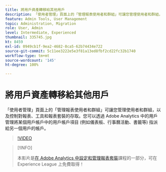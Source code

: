 ```yaml
---
title: 將用戶資產轉移給其他用戶
description: 「使用者管理」頁面上的「管理報表使用者和群組」可讓您管理使用者和群組，以及控制對報表、工具和報表套裝的存取。您可以透過 Adobe Analytics 中的用戶管理將某個用戶帳戶中的用戶帳戶項目 (例如儀表板、行事曆活動、書籤等) 指派給另一個用戶的帳戶。
feature: Admin Tools, User Management
topic: Administration, Migration
role: User, Admin
level: Intermediate, Experienced
thumbnail: 335745.jpg
kt: 8459
exl-id: 0949cb1f-9ea2-4682-8ca5-62b74434e722
source-git-commit: 5c11ee3222e5e3f81a13ed8fbf2cd22fc32b1740
workflow-type: tm+mt
source-wordcount: '145'
ht-degree: 100%

---
```


# 將用戶資產轉移給其他用戶

「使用者管理」頁面上的「管理報表使用者和群組」可讓您管理使用者和群組，以及控制對報表、工具和報表套裝的存取。您可以透過 Adobe Analytics 中的用戶管理將某個用戶帳戶中的用戶帳戶項目 (例如儀表板、行事曆活動、書籤等) 指派給另一個用戶的帳戶。

>[!VIDEO](https://video.tv.adobe.com/v/335745/?quality=12&learn=on)

>[!INFO]
>
> 本影片是[在 Adobe Analytics 中設定和管理報表套裝](https://experienceleague.adobe.com/?recommended=Analytics-A-1-2021.1.administration)課程的一部分，可在 Experience League 上免費取得！